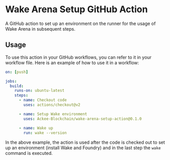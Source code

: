 # Wake Arena Setup GitHub Action

A GitHub action to set up an environment on the runner for the usage of Wake Arena in subsequent steps.

## Usage

To use this action in your GitHub workflows, you can refer to it in your workflow file. Here is an example of how to use it in a workflow:

```yaml
on: [push]

jobs:
  build:
    runs-on: ubuntu-latest
    steps:
      - name: Checkout code
        uses: actions/checkout@v2

      - name: Setup Wake environment
        uses: Ackee-Blockchain/wake-arena-setup-action@0.1.0

      - name: Wake up
        run: wake --version
```

In the above example, the action is used after the code is checked out to set up an environment (install Wake and Foundry) and in the last step the `wake` command is executed.
